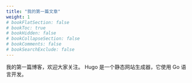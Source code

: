 ```yaml
---
title: "我的第一篇文章"
weight: 1
# bookFlatSection: false
# bookToc: true
# bookHidden: false
# bookCollapseSection: false
# bookComments: false
# bookSearchExclude: false
---
```


我的第一篇博客，欢迎大家关注。
Hugo 是一个静态网站生成器，它使用 Go 语言开发。